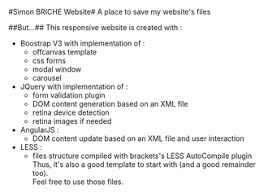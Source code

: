 #Simon BRICHE Website#
A place to save my website's files
 
##But...##
This responsive website is created with :
* Boostrap V3 with implementation of :
	* offcanvas template
	* css forms
	* modal window
	* carousel 
* JQuery with implementation of :
	* form validation plugin
	* DOM content generation based on an XML file
	* retina device detection
	* retina images if needed
* AngularJS :
	* DOM content update based on an XML file and user interaction
* LESS :
	* files structure compiled with brackets's LESS AutoCompile plugin  
Thus, it's also a good template to start with (and a good remainder too).  
Feel free to use those files.